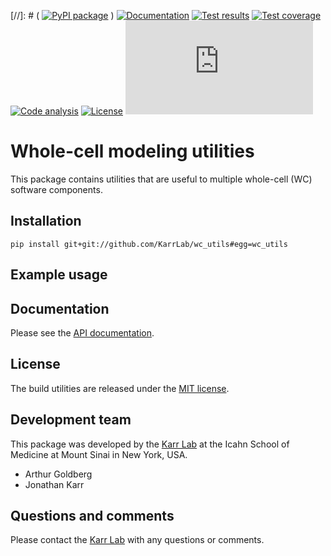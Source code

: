 [//]: # ( [![PyPI package](https://img.shields.io/pypi/v/wc_utils.svg)](https://pypi.python.org/pypi/wc_utils) )
[![Documentation](https://readthedocs.org/projects/wc_utils/badge/?version=latest)](http://wc_utils.readthedocs.org)
[![Test results](https://circleci.com/gh/KarrLab/wc_utils.svg?style=shield)](https://circleci.com/gh/KarrLab/wc_utils)
[![Test coverage](https://coveralls.io/repos/github/KarrLab/wc_utils/badge.svg)](https://coveralls.io/github/KarrLab/wc_utils)
[![Code analysis](https://api.codeclimate.com/v1/badges/8139298cdbc1e32dcde4/maintainability)](https://codeclimate.com/github/KarrLab/wc_utils)
[![License](https://img.shields.io/github/license/KarrLab/wc_utils.svg)](LICENSE)
![Analytics](https://ga-beacon.appspot.com/UA-86759801-1/wc_utils/README.md?pixel)

# Whole-cell modeling utilities

This package contains utilities that are useful to multiple whole-cell (WC) software components.

## Installation
```
pip install git+git://github.com/KarrLab/wc_utils#egg=wc_utils
```

## Example usage

## Documentation
Please see the [API documentation](http://wc_utils.readthedocs.io).

## License
The build utilities are released under the [MIT license](LICENSE).

## Development team
This package was developed by the [Karr Lab](http://www.karrlab.org) at the Icahn School of Medicine at Mount Sinai in New York, USA.
* Arthur Goldberg
* Jonathan Karr

## Questions and comments
Please contact the [Karr Lab](http://www.karrlab.org) with any questions or comments.
